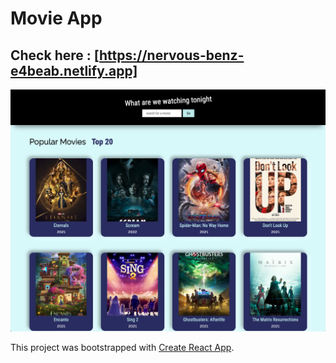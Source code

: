 # Movie App

## Check here : [https://nervous-benz-e4beab.netlify.app]

![Design preview for the movie app](./public/design.png)

This project was bootstrapped with [Create React App](https://github.com/facebook/create-react-app).









